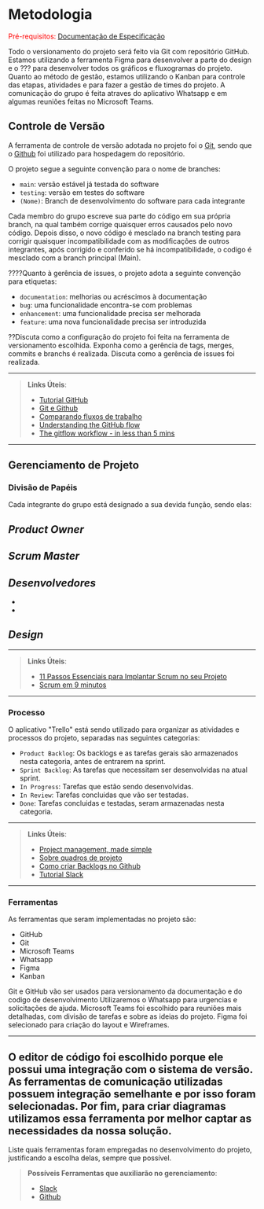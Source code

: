 
# Metodologia

<span style="color:red">Pré-requisitos: <a href="2-Especificação do Projeto.md"> Documentação de Especificação</a></span>

Todo o versionamento do projeto será feito via Git com repositório GitHub. Estamos utilizando a ferramenta Figma para desenvolver a parte do design e o ??? para desenvolver todos os gráficos e fluxogramas do projeto. Quanto ao método de gestão, estamos utilizando o Kanban para controle das etapas, atividades e para fazer a gestão de times do projeto. A comunicação do grupo é feita atraves do aplicativo Whatsapp e em algumas reuniões feitas no Microsoft Teams.

## Controle de Versão

A ferramenta de controle de versão adotada no projeto foi o
[Git](https://git-scm.com/), sendo que o [Github](https://github.com)
foi utilizado para hospedagem do repositório.

O projeto segue a seguinte convenção para o nome de branches:

- `main`: versão estável já testada do software
- `testing`: versão em testes do software
- `(Nome)`: Branch de desenvolvimento do software para cada integrante

Cada membro do grupo escreve sua parte do código em sua própria branch, na qual também corrige quaisquer erros causados pelo novo código. Depois disso, o novo código é mesclado na branch testing para corrigir quaisquer incompatibilidade com as modificações de outros integrantes, após corrigido e conferido se há incompatibilidade, o codigo é mesclado com a branch principal (Main).

????Quanto à gerência de issues, o projeto adota a seguinte convenção para
etiquetas:

- `documentation`: melhorias ou acréscimos à documentação
- `bug`: uma funcionalidade encontra-se com problemas
- `enhancement`: uma funcionalidade precisa ser melhorada
- `feature`: uma nova funcionalidade precisa ser introduzida

??Discuta como a configuração do projeto foi feita na ferramenta de versionamento escolhida. Exponha como a gerência de tags, merges, commits e branchs é realizada. Discuta como a gerência de issues foi realizada.

---------------------
> **Links Úteis**:
> - [Tutorial GitHub](https://guides.github.com/activities/hello-world/)
> - [Git e Github](https://www.youtube.com/playlist?list=PLHz_AreHm4dm7ZULPAmadvNhH6vk9oNZA)
>  - [Comparando fluxos de trabalho](https://www.atlassian.com/br/git/tutorials/comparing-workflows)
> - [Understanding the GitHub flow](https://guides.github.com/introduction/flow/)
> - [The gitflow workflow - in less than 5 mins](https://www.youtube.com/watch?v=1SXpE08hvGs)
---------------------

## Gerenciamento de Projeto

### Divisão de Papéis

Cada integrante do grupo está designado a sua devida função, sendo elas:

*Product Owner*
- 

*Scrum Master*
- 

*Desenvolvedores*
-
-
-

*Design*
-

---------------------
> **Links Úteis**:
> - [11 Passos Essenciais para Implantar Scrum no seu 
> Projeto](https://mindmaster.com.br/scrum-11-passos/)
> - [Scrum em 9 minutos](https://www.youtube.com/watch?v=XfvQWnRgxG0)
---------------------

### Processo

O aplicativo "Trello" está sendo utilizado para organizar as atividades e processos do projeto, separadas nas seguintes categorias:

- `Product Backlog`: Os backlogs e as tarefas gerais são armazenados nesta categoria, antes de entrarem na sprint.
- `Sprint Backlog`: As tarefas que necessitam ser desenvolvidas na atual sprint.
- `In Progress`: Tarefas que estão sendo desenvolvidas.
- `In Review`: Tarefas concluidas que vão ser testadas.
- `Done`: Tarefas concluidas e testadas, seram armazenadas nesta categoria.

---------------------
> **Links Úteis**:
> - [Project management, made simple](https://github.com/features/project-management/)
> - [Sobre quadros de projeto](https://docs.github.com/pt/github/managing-your-work-on-github/about-project-boards)
> - [Como criar Backlogs no Github](https://www.youtube.com/watch?v=RXEy6CFu9Hk)
> - [Tutorial Slack](https://slack.com/intl/en-br/)
---------------------

### Ferramentas

As ferramentas que seram implementadas no projeto são:

- GitHub
- Git
- Microsoft Teams
- Whatsapp
- Figma
- Kanban

Git e GitHub vão ser usados para versionamento da documentação e do codigo de desenvolvimento
Utilizaremos o Whatsapp para urgencias e solicitações de ajuda.
Microsoft Teams foi escolhido para reuniões mais detalhadas, com divisão de tarefas e sobre as ideias do projeto.
Figma foi selecionado para criação do layout e Wireframes.

---------------------
O editor de código foi escolhido porque ele possui uma integração com o
sistema de versão. As ferramentas de comunicação utilizadas possuem
integração semelhante e por isso foram selecionadas. Por fim, para criar
diagramas utilizamos essa ferramenta por melhor captar as
necessidades da nossa solução.
---------------------

Liste quais ferramentas foram empregadas no desenvolvimento do projeto, justificando a escolha delas, sempre que possível.
 
> **Possíveis Ferramentas que auxiliarão no gerenciamento**: 
> - [Slack](https://slack.com/)
> - [Github](https://github.com/)
